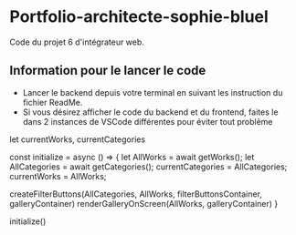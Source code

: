 # Portfolio-architecte-sophie-bluel

Code du projet 6 d'intégrateur web.

## Information pour le lancer le code

 - Lancer le backend depuis votre terminal en suivant les instruction du fichier ReadMe.
 - Si vous désirez afficher le code du backend et du frontend, faites le dans 2 instances de VSCode différentes pour éviter tout problème
 
let currentWorks, currentCategories


const initialize = async () => {
  let AllWorks = await getWorks();
  let AllCategories = await getCategories();
  currentCategories = AllCategories;
  currentWorks = AllWorks;
  
createFilterButtons(AllCategories, AllWorks, filterButtonsContainer, galleryContainer)
renderGalleryOnScreen(AllWorks, galleryContainer)
}

initialize()